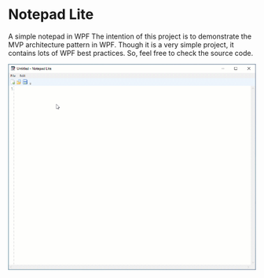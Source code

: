 # Notepad Lite
A simple notepad in WPF
The intention of this project is to demonstrate the MVP architecture pattern in WPF.
Though it is a very simple project, it contains lots of WPF best practices. So, feel free to check the source code.

![demo](notepad-lite-demo.gif)
